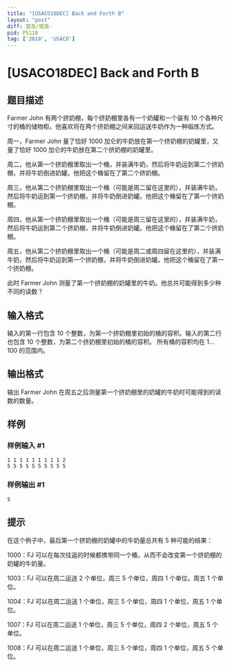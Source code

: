 ```yaml
---
title: "[USACO18DEC] Back and Forth B"
layout: "post"
diff: 普及/提高-
pid: P5118
tag: ['2018', 'USACO']
---
```

# [USACO18DEC] Back and Forth B
## 题目描述

Farmer John 有两个挤奶棚，每个挤奶棚里各有一个奶罐和一个装有 $10$ 个各种尺寸的桶的储物柜。他喜欢将在两个挤奶棚之间来回运送牛奶作为一种锻炼方式。

周一，Farmer John 量了恰好 $1000$ 加仑的牛奶放在第一个挤奶棚的奶罐里，又量了恰好 $1000$ 加仑的牛奶放在第二个挤奶棚的奶罐里。

周二，他从第一个挤奶棚里取出一个桶，并装满牛奶，然后将牛奶运到第二个挤奶棚，并将牛奶倒进奶罐。他把这个桶留在了第二个挤奶棚。

周三，他从第二个挤奶棚里取出一个桶（可能是周二留在这里的），并装满牛奶，然后将牛奶运到第一个挤奶棚，并将牛奶倒进奶罐。他把这个桶留在了第一个挤奶棚。

周四，他从第一个挤奶棚里取出一个桶（可能是周三留在这里的），并装满牛奶，然后将牛奶运到第二个挤奶棚，并将牛奶倒进奶罐。他把这个桶留在了第二个挤奶棚。

周五，他从第二个挤奶棚里取出一个桶（可能是周二或周四留在这里的），并装满牛奶，然后将牛奶运到第一个挤奶棚，并将牛奶倒进奶罐。他把这个桶留在了第一个挤奶棚。

此时 Farmer John 测量了第一个挤奶棚的奶罐里的牛奶。他总共可能得到多少种不同的读数？

## 输入格式

输入的第一行包含 $10$ 个整数，为第一个挤奶棚里初始的桶的容积。输入的第二行也包含 $10$ 个整数，为第二个挤奶棚里初始的桶的容积。 所有桶的容积均在 $1\dots 100$ 的范围内。
## 输出格式

输出 Farmer John 在周五之后测量第一个挤奶棚里的奶罐的牛奶时可能得到的读数的数量。
## 样例

### 样例输入 #1
```
1 1 1 1 1 1 1 1 1 2
5 5 5 5 5 5 5 5 5 5
```
### 样例输出 #1
```
5
```
## 提示

在这个例子中，最后第一个挤奶棚的奶罐中的牛奶量总共有 $5$ 种可能的结果：

$1000$：FJ 可以在每次往返的时候都携带同一个桶，从而不会改变第一个挤奶棚的奶罐的牛奶量。

$1003$：FJ 可以在周二运送 $2$ 个单位，周三 $5$ 个单位，周四 $1$ 个单位，周五 $1$ 个单位。

$1004$：FJ 可以在周二运送 $1$ 个单位，周三 $5$ 个单位，周四 $1$ 个单位，周五 $1$ 个单位。

$1007$：FJ 可以在周二运送 $1$ 个单位，周三 $5$ 个单位，周四 $2$ 个单位，周五 $5$ 个单位。

$1008$：FJ 可以在周二运送 $1$ 个单位，周三 $5$ 个单位，周四 $1$ 个单位，周五 $5$ 个单位。
